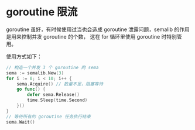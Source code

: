 # goroutine 限流
goroutine 虽好，有时候使用过当也会造成 goroutine 泄露问题，semalib 的作用是用来控制并发 goroutine 的个数，
这在 for 循环里使用 goroutine 时特别管用。

使用方式如下：

```go
// 构造一个并发 3 个 goroutine 的 sema
sema := semalib.New(3)
for i := 0; i < 10; i++ {
    sema.Acquire() // 数量不足，阻塞等待
    go func() {
        defer sema.Release()
        time.Sleep(time.Second)
    }()
}
// 等待所有的 goroutine 任务执行结束
sema.Wait()
```
